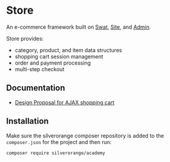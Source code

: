 Store
=====
An e-commerce framework built on [Swat](https://github.com/silverorange/swat/),
[Site](https://github.com/silverorange/site/), and
[Admin](https://github.com/silverorange/admin/).

Store provides:

 - category, product, and item data structures
 - shopping cart session management
 - order and payment processing
 - multi-step checkout

Documentation
-------------

 * [Design Proposal for AJAX shopping cart](https://github.com/silverorange/store/wiki/Ajax-Cart-Proposal)

Installation
------------
Make sure the silverorange composer repository is added to the `composer.json`
for the project and then run:

```sh
composer require silverorange/academy
```
